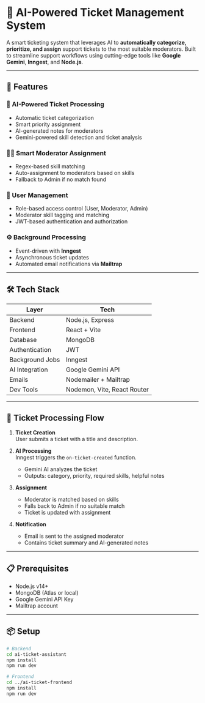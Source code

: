 # 🎫 AI-Powered Ticket Management System

A smart ticketing system that leverages AI to **automatically categorize, prioritize, and assign** support tickets to the most suitable moderators. Built to streamline support workflows using cutting-edge tools like **Google Gemini**, **Inngest**, and **Node.js**.

---

## 🚀 Features

### 🧠 AI-Powered Ticket Processing
- Automatic ticket categorization
- Smart priority assignment
- AI-generated notes for moderators
- Gemini-powered skill detection and ticket analysis

### 🧑‍💻 Smart Moderator Assignment
- Regex-based skill matching
- Auto-assignment to moderators based on skills
- Fallback to Admin if no match found

### 🔐 User Management
- Role-based access control (User, Moderator, Admin)
- Moderator skill tagging and matching
- JWT-based authentication and authorization

### ⚙️ Background Processing
- Event-driven with **Inngest**
- Asynchronous ticket updates
- Automated email notifications via **Mailtrap**

---

## 🛠️ Tech Stack

| Layer              | Tech                              |
|-------------------|-----------------------------------|
| Backend            | Node.js, Express                  |
| Frontend           | React + Vite                      |
| Database           | MongoDB                           |
| Authentication     | JWT                               |
| Background Jobs    | Inngest                           |
| AI Integration     | Google Gemini API                 |
| Emails             | Nodemailer + Mailtrap             |
| Dev Tools          | Nodemon, Vite, React Router       |

---

## 🔄 Ticket Processing Flow

1. **Ticket Creation**  
   User submits a ticket with a title and description.

2. **AI Processing**  
   Inngest triggers the `on-ticket-created` function.
   - Gemini AI analyzes the ticket
   - Outputs: category, priority, required skills, helpful notes

3. **Assignment**  
   - Moderator is matched based on skills
   - Falls back to Admin if no suitable match
   - Ticket is updated with assignment

4. **Notification**  
   - Email is sent to the assigned moderator
   - Contains ticket summary and AI-generated notes

---

## 📋 Prerequisites

- Node.js v14+
- MongoDB (Atlas or local)
- Google Gemini API Key
- Mailtrap account

---

## 📦 Setup

```bash
# Backend
cd ai-ticket-assistant
npm install
npm run dev

# Frontend
cd ../ai-ticket-frontend
npm install
npm run dev
